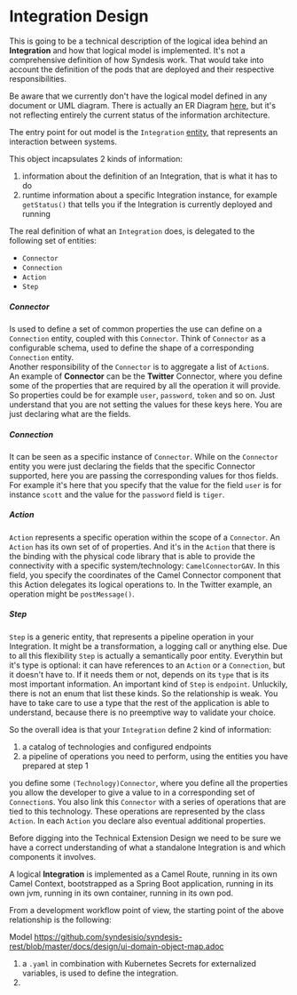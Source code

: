 # Integration Design

This is going to be a technical description of the logical idea behind an **Integration** and how that logical model is implemented.
It's not a comprehensive definition of how Syndesis work. That would take into account the definition of the pods that are deployed and their respective responsibilities.

Be aware that we currently don't have the logical model defined in any document or UML diagram. There is actually an ER Diagram [here](https://github.com/syndesisio/syndesis-rest/blob/master/docs/design/ui-domain-object-map.adoc), but it's not reflecting entirely the current status of the information architecture.

The entry point for out model is the `Integration` [entity](https://github.com/syndesisio/syndesis-rest/blob/master/model/src/main/java/io/syndesis/model/integration/Integration.java), that represents an interaction between systems.

This object incapsulates 2 kinds of information:
1. information about the definition of an Integration, that is what it has to do
2. runtime information about a specific Integration instance, for example `getStatus()` that tells you if the Integration is currently deployed and running

The real definition of what an `Integration` does, is delegated to the following set of entities:

- `Connector`
- `Connection`
- `Action`
- `Step`

##### Connector
Is used to define a set of common properties the use can define on a `Connection` entity, coupled with this `Connector`. Think of `Connector` as a configurable schema, used to define the shape of a corresponding `Connection` entity.  
Another responsibility of the `Connector` is to aggregate a list of `Action`s.  
An example of **Connector** can be the **Twitter** Connector, where you define some of the properties that are required by all the operation it will provide.  
So properties could be for example `user`, `password`, `token` and so on. Just understand that you are not setting the values for these keys here. You are just declaring what are the fields.

##### Connection
It can be seen as a specific instance of `Connector`. While on the `Connector` entity you were just declaring the fields that the specific Connector supported, here you are passing the corresponding values for thos fields.
For example it's here that you specify that the value for the field `user` is for instance `scott` and the value for the `password` field is `tiger`.

##### Action
`Action` represents a specific operation within the scope of a `Connector`. 
An `Action` has its own set of of properties.
And it's in the `Action` that there is the binding with the physical code library that is able to provide the connectivity with a specific system/technology: `CamelConnectorGAV`. In this field, you specify the coordinates of the Camel Connector component that this Action delegates its logical operations to.
In the Twitter example, an operation might be `postMessage()`.

##### Step
`Step` is a generic entity, that represents a pipeline operation in your Integration. It might be a transformation, a logging call or anything else.
Due to all this flexibility `Step` is actually a semantically poor entity. Everythin but it's type is optional: it can have references to an `Action` or a `Connection`, but it doesn't have to. If it needs them or not, depends on its `type` that is its most important information.
An important kind of `Step` is `endpoint`. Unluckily, there is not an enum that list these kinds. So the relationship is weak. You have to take care to use a type that the rest of the application is able to understand, because there is no preemptive way to validate your choice.


So the overall idea is that your `Integration` define 2 kind of information:
1. a catalog of technologies and configured endpoints
2. a pipeline of operations you need to perform, using the entities you have prepared at step 1

you define some `(Technology)Connector`, where you define all the properties you allow the developer to give a value to in a corresponding set of `Connection`s. You also link this `Connector` with a series of operations that are tied to this technology. These operations are represented by the class `Action`. In each `Action` you declare also eventual additional properties.


Before digging into the Technical Extension Design we need to be sure we have a correct understanding of what a standalone Integration is and which components it involves.

A logical **Integration** is implemented as a Camel Route, running in its own Camel Context, bootstrapped as a Spring Boot application, running in its own jvm, running in its own container, running in its own pod.

From a development workflow point of view, the starting point of the above relationship is the following:

Model https://github.com/syndesisio/syndesis-rest/blob/master/docs/design/ui-domain-object-map.adoc

1. a `.yaml`  in combination with Kubernetes Secrets for externalized variables, is used to define the integration.
2.  


